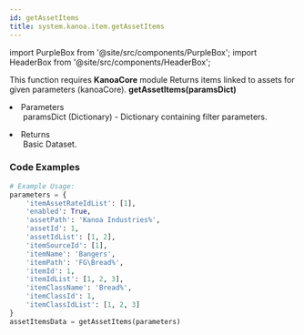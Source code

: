 ```yaml
---
id: getAssetItems
title: system.kanoa.item.getAssetItems
---
```


import PurpleBox from '@site/src/components/PurpleBox';
import HeaderBox from '@site/src/components/HeaderBox';

<PurpleBox>This function requires <b>KanoaCore</b> module</PurpleBox>
<HeaderBox header="Description">Returns items linked to assets for given parameters (kanoaCore).</HeaderBox>
<HeaderBox header="Syntax">
    <b>getAssetItems(paramsDict)</b>
    <li>Parameters <br />
        <ul>paramsDict (Dictionary) - Dictionary containing filter parameters.</ul>
    </li>
    <li>Returns <br />
        <ul>Basic Dataset.</ul>
    </li>
</HeaderBox>

### Code Examples

```python
# Example Usage:
parameters = {
    'itemAssetRateIdList': [1],
    'enabled': True,
    'assetPath': 'Kanoa Industries%',
    'assetId': 1,
    'assetIdList': [1, 2],
    'itemSourceId': [1],
    'itemName': 'Bangers',
    'itemPath': 'FG\Bread%',
    'itemId': 1,
    'itemIdList': [1, 2, 3],
    'itemClassName': 'Bread%',
    'itemClassId': 1,
    'itemClassIdList': [1, 2, 3]
}
assetItemsData = getAssetItems(parameters)